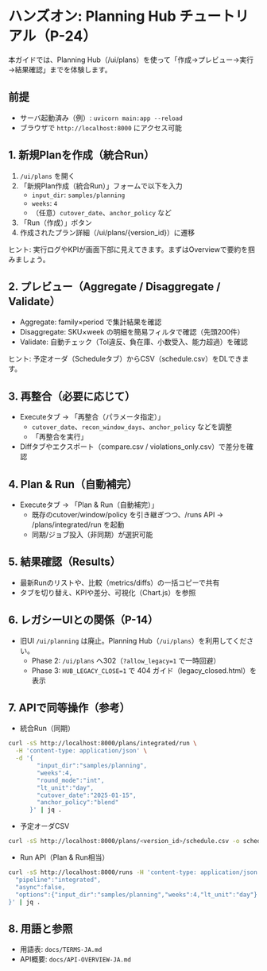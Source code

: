 # ハンズオン: Planning Hub チュートリアル（P-24）

本ガイドでは、Planning Hub（/ui/plans）を使って「作成→プレビュー→実行→結果確認」までを体験します。

## 前提
- サーバ起動済み（例）: `uvicorn main:app --reload`
- ブラウザで `http://localhost:8000` にアクセス可能

## 1. 新規Planを作成（統合Run）
1) `/ui/plans` を開く
2) 「新規Plan作成（統合Run）」フォームで以下を入力
   - `input_dir`: `samples/planning`
   - `weeks`: `4`
   - （任意）`cutover_date`、`anchor_policy` など
3) 「Run（作成）」ボタン
4) 作成されたプラン詳細（/ui/plans/{version_id}）に遷移

ヒント: 実行ログやKPIが画面下部に見えてきます。まずはOverviewで要約を掴みましょう。

## 2. プレビュー（Aggregate / Disaggregate / Validate）
- Aggregate: family×period で集計結果を確認
- Disaggregate: SKU×week の明細を簡易フィルタで確認（先頭200件）
- Validate: 自動チェック（Tol違反、負在庫、小数受入、能力超過）を確認

ヒント: 予定オーダ（Scheduleタブ）からCSV（schedule.csv）をDLできます。

## 3. 再整合（必要に応じて）
- Executeタブ → 「再整合（パラメータ指定）」
  - `cutover_date`、`recon_window_days`、`anchor_policy` などを調整
  - 「再整合を実行」
- Diffタブやエクスポート（compare.csv / violations_only.csv）で差分を確認

## 4. Plan & Run（自動補完）
- Executeタブ → 「Plan & Run（自動補完）」
  - 既存のcutover/window/policy を引き継ぎつつ、/runs API → /plans/integrated/run を起動
  - 同期/ジョブ投入（非同期）が選択可能

## 5. 結果確認（Results）
- 最新Runのリストや、比較（metrics/diffs）の一括コピーで共有
- タブを切り替え、KPIや差分、可視化（Chart.js）を参照

## 6. レガシーUIとの関係（P-14）
- 旧UI `/ui/planning` は廃止。Planning Hub（`/ui/plans`）を利用してください。
  - Phase 2: `/ui/plans` へ302（`?allow_legacy=1` で一時回避）
  - Phase 3: `HUB_LEGACY_CLOSE=1` で 404 ガイド（legacy_closed.html）を表示

## 7. APIで同等操作（参考）
- 統合Run（同期）
```bash
curl -sS http://localhost:8000/plans/integrated/run \
  -H 'content-type: application/json' \
  -d '{
        "input_dir":"samples/planning",
        "weeks":4,
        "round_mode":"int",
        "lt_unit":"day",
        "cutover_date":"2025-01-15",
        "anchor_policy":"blend"
      }' | jq .
```
- 予定オーダCSV
```bash
curl -sS http://localhost:8000/plans/<version_id>/schedule.csv -o schedule.csv
```
- Run API（Plan & Run相当）
```bash
curl -sS http://localhost:8000/runs -H 'content-type: application/json' -d '{
  "pipeline":"integrated",
  "async":false,
  "options":{"input_dir":"samples/planning","weeks":4,"lt_unit":"day"}
}' | jq .
```

## 8. 用語と参照
- 用語表: `docs/TERMS-JA.md`
- API概要: `docs/API-OVERVIEW-JA.md`
